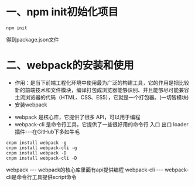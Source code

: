 # 一、npm init初始化项目
```
npm init

```
得到package.json文件

# 二、webpack的安装和使用
+ 作用：是当下前端工程化环境中使用最为广泛的构建工具，它的作用是把比较新的前端技术和文件模块，编译打包成浏览器能够识别、并且能够尽可能兼容主流浏览器的代码（HTML、CSS、ES5），它就是一个打包器。(一切皆模块)
+ 安装webpack
* webpack 是核心库，它提供了很多 API，可以用于编程
* webpack-cli 是命令行工具，它提供了一些很好用的命令行
入口
出口
loader
插件---在GitHub下多如牛毛

```
cnpm install webpack -g
cnpm install webpack-cli -g
cnpm install webpack -D
cnpm install webpack-cli -D

```
webpack --- webpack的核心库里面有api提供编程
webpack-cli --- webpack-cli是命令行工具提供script命令